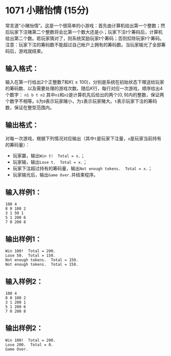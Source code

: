 # 1071 小赌怡情 (15分)
常言道“小赌怡情”。这是一个很简单的小游戏：首先由计算机给出第一个整数；然后玩家下注赌第二个整数将会比第一个数大还是小；玩家下注$t$个筹码后，计算机给出第二个数。若玩家猜对了，则系统奖励玩家$t$个筹码；否则扣除玩家$t$个筹码。
注意：玩家下注的筹码数不能超过自己帐户上拥有的筹码数。当玩家输光了全部筹码后，游戏就结束。
## 输入格式：
输入在第一行给出2个正整数$T$和$K(≤100)$，分别是系统在初始状态下赠送给玩家的筹码数、以及需要处理的游戏次数。随后$K$行，每行对应一次游戏，顺序给出4个数字：
`n1 b t n2`
其中`n1`和`n2`是计算机先后给出的两个$[0, 9]$内的整数，保证两个数字不相等。`b`为`0`表示玩家赌小，为`1`表示玩家赌大。`t`表示玩家下注的筹码数，保证在整型范围内。
## 输出格式：
对每一次游戏，根据下列情况对应输出（其中`t`是玩家下注量，`x`是玩家当前持有的筹码量）：
+ 玩家赢，输出`Win t!`&emsp;`Total = x.`；
+ 玩家输，输出`Lose t.`&emsp;`Total = x.`；
+ 玩家下注超过持有的筹码量，输出`Not enough tokens.`&emsp;`Total = x.`；
+ 玩家输光后，输出`Game Over.`并结束程序。
## 输入样例1：
```
100 4
8 0 100 2
3 1 50 1
5 1 200 6
7 0 200 8
```
## 输出样例1：
```
Win 100!  Total = 200.
Lose 50.  Total = 150.
Not enough tokens.  Total = 150.
Not enough tokens.  Total = 150.
```
## 输入样例2：
```
100 4
8 0 100 2
3 1 200 1
5 1 200 6
7 0 200 8
```
## 输出样例2：
```
Win 100!  Total = 200.
Lose 200.  Total = 0.
Game Over.
```